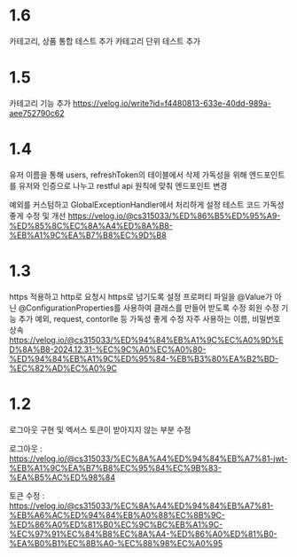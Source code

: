
# 1.6
카테고리, 상품 통합 테스트 추가
카테고리 단위 테스트 추가


# 1.5
카테고리 기능 추가
https://velog.io/write?id=f4480813-633e-40dd-989a-aee752790c62

# 1.4
유저 이름을 통해 users, refreshToken의 테이블에서 삭제
가독성을 위해 엔드포인트를 유저와 인증으로 나누고
restful api 원칙에 맞춰 엔드포인트 변경

예외를 커스텀하고 GlobalExceptionHandler에서 처리하게 설정
테스트 코드 가독성 좋게 수정 및 개선
https://velog.io/@cs315033/%ED%86%B5%ED%95%A9-%ED%85%8C%EC%8A%A4%ED%8A%B8-%EB%A1%9C%EA%B7%B8%EC%9D%B8

# 1.3
https 적용하고 http로 요청시 https로 넘기도록 설정
프로퍼티 파일을 @Value가 아닌 @ConfigurationProperties를 사용하여 클래스를 만들어 받도록 수정
회원 수정 기능 추가
예외, request, contorlle 등 가독성 좋게 수정
자주 사용하는 이름, 비밀번호 상속
https://velog.io/@cs315033/%ED%94%84%EB%A1%9C%EC%A0%9D%ED%8A%B8-2024.12.31-%EC%9C%A0%EC%A0%80-%ED%94%84%EB%A1%9C%ED%95%84-%EB%B3%80%EA%B2%BD-%EC%82%AD%EC%A0%9C

# 1.2
로그아웃 구현 및 엑서스 토큰이 받아지지 않는 부분 수정

로그아웃 : https://velog.io/@cs315033/%EC%8A%A4%ED%94%84%EB%A7%81-jwt-%EB%A1%9C%EA%B7%B8%EC%95%84%EC%9B%83-%EA%B5%AC%ED%98%84

토큰 수정 : https://velog.io/@cs315033/%EC%8A%A4%ED%94%84%EB%A7%81-%EB%A6%AC%ED%94%84%EB%A0%88%EC%8B%9C-%ED%86%A0%ED%81%B0%EC%9C%BC%EB%A1%9C-%EC%97%91%EC%84%B8%EC%8A%A4-%ED%86%A0%ED%81%B0-%EA%B0%B1%EC%8B%A0-%EC%88%98%EC%A0%95
